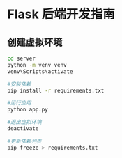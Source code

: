 # Flask 后端开发指南

##  创建虚拟环境
```bash
cd server
python -m venv venv
venv\Scripts\activate

#安装依赖
pip install -r requirements.txt

#运行应用
python app.py

#退出虚拟环境
deactivate

#更新依赖列表
pip freeze > requirements.txt
```